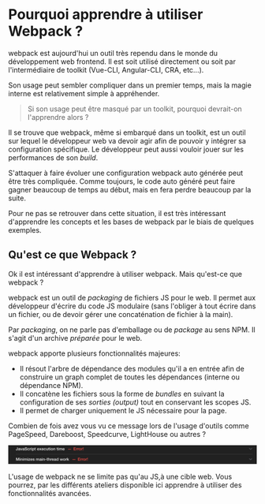 # Pourquoi apprendre à utiliser Webpack ?

webpack est aujourd'hui un outil très rependu dans le monde du développement web frontend.
Il est soit utilisé directement ou soit par l'intermédiaire de toolkit (Vue-CLI, Angular-CLI, CRA, etc...).

Son usage peut sembler compliquer dans un premier temps, mais la magie interne est relativement simple à appréhender.

> Si son usage peut être masqué par un toolkit, pourquoi devrait-on l'apprendre alors ?

Il se trouve que webpack, même si embarqué dans un toolkit, est un outil sur lequel le développeur web va devoir agir afin de pouvoir y intégrer sa configuration spécifique.
Le développeur peut aussi vouloir jouer sur les performances de son _build_.

S'attaquer à faire évoluer une configuration webpack auto générée peut être très compliquée.
Comme toujours, le code auto généré peut faire gagner beaucoup de temps au début, mais en fera perdre beaucoup par la suite.

Pour ne pas se retrouver dans cette situation, il est très intéressant d'apprendre les concepts et les bases de webpack par le biais de quelques exemples.

## Qu'est ce que Webpack ?

Ok il est intéressant d'apprendre à utiliser webpack. Mais qu'est-ce que webpack ?

webpack est un outil de _packaging_ de fichiers JS pour le web.
Il permet aux développeur d'écrire du code JS modulaire (sans l'obliger à tout écrire dans un fichier, ou de devoir gérer une concaténation de fichier à la main).

Par _packaging_, on ne parle pas d'emballage ou de _package_ au sens NPM. Il s'agit d'un archive _préparée_ pour le web.

webpack apporte plusieurs fonctionnalités majeures:

- Il résout l'arbre de dépendance des modules qu'il a en entrée afin de construire un graph complet de toutes les dépendances (interne ou dépendance NPM).
- Il concatène les fichiers sous la forme de _bundles_ en suivant la configuration de ses _sorties (output)_ tout en conservant les scopes JS.
- Il permet de charger uniquement le JS nécessaire pour la page.

Combien de fois avez vous vu ce message lors de l'usage d'outils comme PageSpeed, Dareboost, Speedcurve, LightHouse ou autres ?

![lighthouse results](../assets/lighthouse.png)

L'usage de webpack ne se limite pas qu'au JS,à une cible web.
Vous pourrez, par les différents ateliers disponible ici apprendre à utiliser des fonctionnalités avancées.
